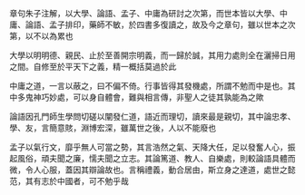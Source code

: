 章句朱子注解，以大學、論語、孟子、中庸為研討之次第，而世本皆以大學、中庸、論語、孟子排印，藥師不敏，於四書多復讀之，故及今之章句，雖以世本之次第，以不以為累也

大學以明明德、親民、止於至善開宗明義，而一歸於誠，其用力處則全在灑掃日用之間。自修至於平天下之義，精一概括莫過於此

中庸之道，一言以蔽之，曰不偏不倚。行事皆得其發機處，所謂不勉而中是也。其中多鬼神巧妙處，可以身自體會，難與相言傳，非聖人之徒其孰能為之歟

論語因孔門師生學問切磋以闡發仁道，語近而理切，讀來最是親切，其中論忠孝、學、友，言簡意賅，淵博宏深，雖萬世之後，人以不能廢也

孟子以氣行文，靡乎無人可當之勢，其言浩然之氣、天降大任，足以發奮人心，振起風俗，頑夫聞之廉，懦夫聞之立志。其論篤道、教人、自樂處，則較論語具體而微，令人心服，蓋因其辯論故也。言稱禮義，動合居由，斯立身之達道，處世之懿范，其有志於中國者，可不勉乎哉
